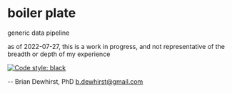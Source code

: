 # boiler plate
generic data pipeline

as of 2022-07-27, this is a work in progress, and not representative of the breadth or depth of my experience

[![Code style: black](https://img.shields.io/badge/code%20style-black-000000.svg)](https://github.com/psf/black)

--
Brian Dewhirst, PhD
b.dewhirst@gmail.com